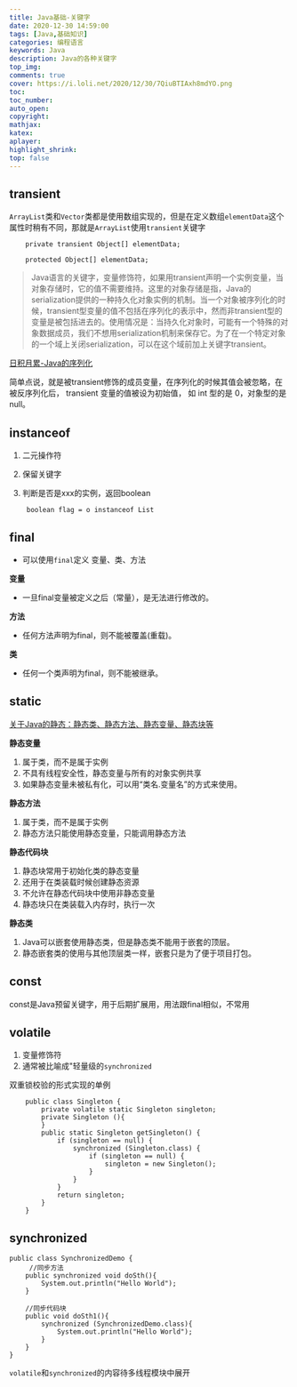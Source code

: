 ```yaml
---
title: Java基础-关键字
date: 2020-12-30 14:59:00
tags: [Java,基础知识]
categories: 编程语言
keywords: Java
description: Java的各种关键字
top_img:
comments: true
cover: https://i.loli.net/2020/12/30/7QiuBTIAxh8mdYO.png
toc:
toc_number:
auto_open:
copyright:
mathjax:
katex:
aplayer:
highlight_shrink:
top: false
---
```


##  transient

`ArrayList`类和`Vector`类都是使用数组实现的，但是在定义数组`elementData`这个属性时稍有不同，那就是`ArrayList`使用`transient`关键字

```
    private transient Object[] elementData;

    protected Object[] elementData;
```
> Java语言的关键字，变量修饰符，如果用transient声明一个实例变量，当对象存储时，它的值不需要维持。这里的对象存储是指，Java的serialization提供的一种持久化对象实例的机制。当一个对象被序列化的时候，transient型变量的值不包括在序列化的表示中，然而非transient型的变量是被包括进去的。使用情况是：当持久化对象时，可能有一个特殊的对象数据成员，我们不想用serialization机制来保存它。为了在一个特定对象的一个域上关闭serialization，可以在这个域前加上关键字transient。

[日积月累-Java的序列化](https://leeebean.github.io/leebean.github.io/2020/12/23/%E6%97%A5%E7%A7%AF%E6%9C%88%E7%B4%AF-Java%E7%9A%84%E5%BA%8F%E5%88%97%E5%8C%96/)

简单点说，就是被transient修饰的成员变量，在序列化的时候其值会被忽略，在被反序列化后， transient 变量的值被设为初始值， 如 int 型的是 0，对象型的是 null。


## instanceof

1. 二元操作符
2. 保留关键字
3. 判断是否是xxx的实例，返回boolean

        boolean flag = o instanceof List

## final

- 可以使用`final`定义 变量、类、方法

**变量**

- 一旦final变量被定义之后（常量），是无法进行修改的。

**方法**

- 任何方法声明为final，则不能被覆盖(重载)。

**类**

- 任何一个类声明为final，则不能被继承。

## static

[关于Java的静态：静态类、静态方法、静态变量、静态块等](https://zhuanlan.zhihu.com/p/26819685)

**静态变量**

1. 属于类，而不是属于实例
2. 不具有线程安全性，静态变量与所有的对象实例共享
3. 如果静态变量未被私有化，可以用“类名.变量名”的方式来使用。

**静态方法**

1. 属于类，而不是属于实例
2. 静态方法只能使用静态变量，只能调用静态方法

**静态代码块**

1. 静态块常用于初始化类的静态变量
2. 还用于在类装载时候创建静态资源
3. 不允许在静态代码块中使用非静态变量
4. 静态块只在类装载入内存时，执行一次

**静态类**

1. Java可以嵌套使用静态类，但是静态类不能用于嵌套的顶层。
2. 静态嵌套类的使用与其他顶层类一样，嵌套只是为了便于项目打包。


## const

const是Java预留关键字，用于后期扩展用，用法跟final相似，不常用


## volatile

1. 变量修饰符
2. 通常被比喻成"轻量级的`synchronized`

双重锁校验的形式实现的单例
```
    public class Singleton {
        private volatile static Singleton singleton;
        private Singleton (){
        }
        public static Singleton getSingleton() {
            if (singleton == null) {
                synchronized (Singleton.class) {
                    if (singleton == null) {
                        singleton = new Singleton();
                    }
                }
            }
            return singleton;
        }
    }
```

## synchronized

```
public class SynchronizedDemo {
     //同步方法
    public synchronized void doSth(){
        System.out.println("Hello World");
    }

    //同步代码块
    public void doSth1(){
        synchronized (SynchronizedDemo.class){
            System.out.println("Hello World");
        }
    }
}
```

`volatile`和`synchronized`的内容待多线程模块中展开

